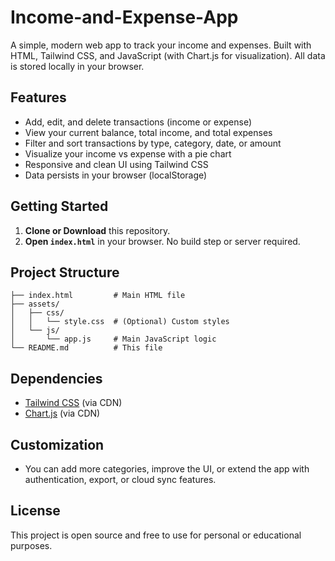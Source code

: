 # Income-and-Expense-App

A simple, modern web app to track your income and expenses. Built with HTML, Tailwind CSS, and JavaScript (with Chart.js for visualization). All data is stored locally in your browser.

## Features

- Add, edit, and delete transactions (income or expense)
- View your current balance, total income, and total expenses
- Filter and sort transactions by type, category, date, or amount
- Visualize your income vs expense with a pie chart
- Responsive and clean UI using Tailwind CSS
- Data persists in your browser (localStorage)

## Getting Started

1. **Clone or Download** this repository.
2. **Open `index.html`** in your browser. No build step or server required.

## Project Structure

```
├── index.html         # Main HTML file
├── assets/
│   ├── css/
│   │   └── style.css  # (Optional) Custom styles
│   └── js/
│       └── app.js     # Main JavaScript logic
└── README.md          # This file
```

## Dependencies

- [Tailwind CSS](https://tailwindcss.com/) (via CDN)
- [Chart.js](https://www.chartjs.org/) (via CDN)

## Customization

- You can add more categories, improve the UI, or extend the app with authentication, export, or cloud sync features.

## License

This project is open source and free to use for personal or educational purposes.
